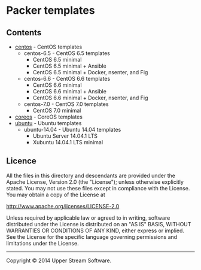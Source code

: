 # Packer templates

## Contents

* [centos](centos/README.mdown) - CentOS templates
	* centos-6.5 - CentOS 6.5 templates
		* CentOS 6.5 minimal
		* CentOS 6.5 minimal + Ansible
		* CentOS 6.5 minimal + Docker, nsenter, and Fig
	* centos-6.6 - CentOS 6.6 templates
		* CentOS 6.6 minimal
		* CentOS 6.6 minimal + Ansible
		* CentOS 6.6 minimal + Docker, nsenter, and Fig
	* centos-7.0 - CentOS 7.0 templates
		* CentOS 7.0 minimal
* [coreos](coreos/README.mdown) - CoreOS templates
* [ubuntu](ubuntu/README.mdown) - Ubuntu templates
	* ubuntu-14.04 - Ubuntu 14.04 templates
		* Ubuntu Server 14.04.1 LTS
		* Xubuntu 14.04.1 LTS minimal


## Licence

All the files in this directory and descendants are provided under the Apache License,
Version 2.0 (the "License"); unless otherwise explicitly stated.  You may not use these
files except in compliance with the License.  You may obtain a copy of the License at

   <http://www.apache.org/licenses/LICENSE-2.0>

Unless required by applicable law or agreed to in writing, software distributed under
the License is distributed on an "AS IS" BASIS, WITHOUT WARRANTIES OR CONDITIONS OF ANY
KIND, either express or implied.  See the License for the specific language governing
permissions and limitations under the License.

- - -

Copyright &copy; 2014 Upper Stream Software.
